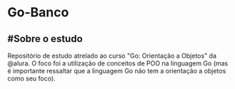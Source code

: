 # Go-Banco
## #Sobre o estudo
<p>Repositório de estudo atrelado ao curso "Go: Orientação a Objetos" da @alura. O foco foi a utilização de conceitos de POO na linguagem Go (mas é importante ressaltar que a linguagem Go não tem a orientação a objetos como seu foco).</p>
